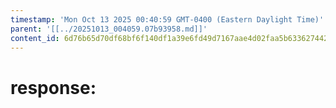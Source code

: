 ```yaml
---
timestamp: 'Mon Oct 13 2025 00:40:59 GMT-0400 (Eastern Daylight Time)'
parent: '[[../20251013_004059.07b93958.md]]'
content_id: 6d76b65d70df68bf6f140df1a39e6fd49d7167aae4d02faa5b63362744266256
---
```


# response:
